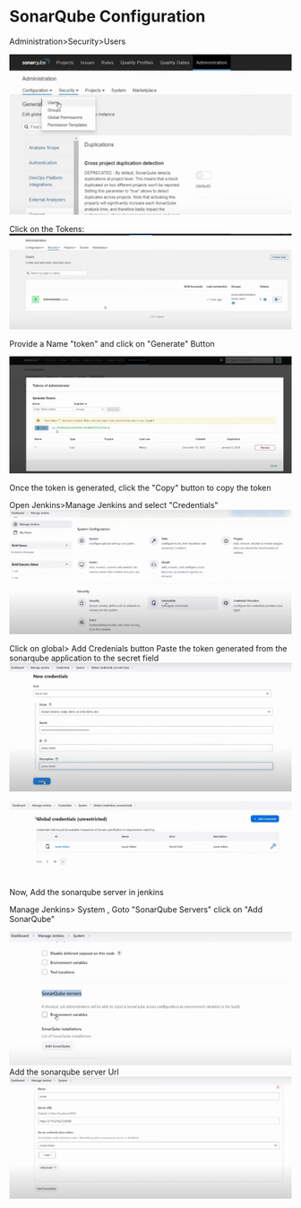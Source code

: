 # SonarQube Configuration

Administration>Security>Users

![Alt text](assets/sonarqube_user_config.png)

Click on the Tokens:
![Alt text](assets/sonarqube_user_token_config.png)

Provide a Name "token" and click on "Generate" Button

![Alt text](assets/sonarqube_user_token_gen_config.png)

Once the token is generated, click the "Copy" button to copy the token

Open Jenkins>Manage Jenkins and select "Credentials"
![Alt text](assets/sonarqube_credentials.png)

Click on global> Add Credenials button 
Paste the token generated from the sonarqube application to the secret field
![Alt text](assets/jenkins_sonar_credentials.png)

![Alt text](assets/sonar_cred_saved.png)


Now, Add the sonarqube server in jenkins

Manage Jenkins> System , Goto "SonarQube Servers" click on "Add SonarQube"

![Alt text](assets/sonarqubeServer1.png)
Add the sonarqube server Url
![Alt text](assets/sonarqubeServer2.png)